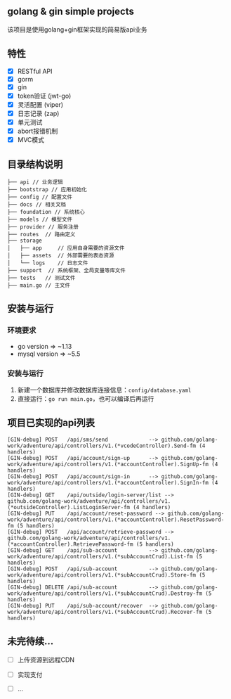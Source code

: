 ## golang & gin simple projects

该项目是使用golang+gin框架实现的简易版api业务

## 特性

- [x] RESTful API
- [x] gorm
- [x] gin
- [x] token验证 (jwt-go)
- [x] 灵活配置 (viper)
- [x] 日志记录 (zap)
- [x] 单元测试
- [x] abort报错机制
- [x] MVC模式

## 目录结构说明

```
├── api // 业务逻辑
├── bootstrap // 应用初始化
├── config // 配置文件
├── docs // 相关文档
├── foundation // 系统核心
├── models // 模型文件
├── provider // 服务注册
├── routes  // 路由定义
├── storage
│   ├── app     // 应用自身需要的资源文件
│   ├── assets  // 外部需要的表态资源
│   └── logs    // 日志文件
├── support  // 系统框架、全局变量等库文件
├── tests   // 测试文件
├── main.go // 主文件
```

## 安装与运行

### 环境要求

* go version =>  ~1.13
* mysql version => ~5.5

### 安装与运行

1. 新建一个数据库并修改数据库连接信息：`config/database.yaml`
2. 直接运行：`go run main.go`，也可以编译后再运行

## 项目已实现的api列表

```
[GIN-debug] POST   /api/sms/send             --> github.com/golang-work/adventure/api/controllers/v1.(*vcodeController).Send-fm (4 handlers)
[GIN-debug] POST   /api/account/sign-up      --> github.com/golang-work/adventure/api/controllers/v1.(*accountController).SignUp-fm (4 handlers)
[GIN-debug] POST   /api/account/sign-in      --> github.com/golang-work/adventure/api/controllers/v1.(*accountController).SignIn-fm (4 handlers)
[GIN-debug] GET    /api/outside/login-server/list --> github.com/golang-work/adventure/api/controllers/v1.(*outsideController).ListLoginServer-fm (4 handlers)
[GIN-debug] PUT    /api/account/reset-password --> github.com/golang-work/adventure/api/controllers/v1.(*accountController).ResetPassword-fm (5 handlers)
[GIN-debug] POST   /api/account/retrieve-password --> github.com/golang-work/adventure/api/controllers/v1.(*accountController).RetrievePassword-fm (5 handlers)
[GIN-debug] GET    /api/sub-account          --> github.com/golang-work/adventure/api/controllers/v1.(*subAccountCrud).List-fm (5 handlers)
[GIN-debug] POST   /api/sub-account          --> github.com/golang-work/adventure/api/controllers/v1.(*subAccountCrud).Store-fm (5 handlers)
[GIN-debug] DELETE /api/sub-account          --> github.com/golang-work/adventure/api/controllers/v1.(*subAccountCrud).Destroy-fm (5 handlers)
[GIN-debug] PUT    /api/sub-account/recover  --> github.com/golang-work/adventure/api/controllers/v1.(*subAccountCrud).Recover-fm (5 handlers)
```

## 未完待续...

- [ ] 上传资源到远程CDN
- [ ] 实现支付
- [ ] ...

